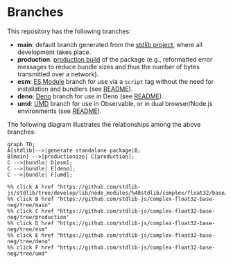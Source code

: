 <!--

@license Apache-2.0

Copyright (c) 2022 The Stdlib Authors.

Licensed under the Apache License, Version 2.0 (the "License");
you may not use this file except in compliance with the License.
You may obtain a copy of the License at

    http://www.apache.org/licenses/LICENSE-2.0

Unless required by applicable law or agreed to in writing, software
distributed under the License is distributed on an "AS IS" BASIS,
WITHOUT WARRANTIES OR CONDITIONS OF ANY KIND, either express or implied.
See the License for the specific language governing permissions and
limitations under the License.

-->

# Branches

This repository has the following branches:

-   **main**: default branch generated from the [stdlib project][stdlib-url], where all development takes place.
-   **production**: [production build][production-url] of the package (e.g., reformatted error messages to reduce bundle sizes and thus the number of bytes transmitted over a network).
-   **esm**: [ES Module][esm-url] branch for use via a `script` tag without the need for installation and bundlers (see [README][esm-readme]).
-   **deno**: [Deno][deno-url] branch for use in Deno (see [README][deno-readme]).
-   **umd**: [UMD][umd-url] branch for use in Observable, or in dual browser/Node.js environments (see [README][umd-readme]).

The following diagram illustrates the relationships among the above branches:

```mermaid
graph TD;
A[stdlib]-->|generate standalone package|B;
B[main] -->|productionize| C[production];
C -->|bundle| D[esm];
C -->|bundle| E[deno];
C -->|bundle| F[umd];

%% click A href "https://github.com/stdlib-js/stdlib/tree/develop/lib/node_modules/%40stdlib/complex/float32/base/neg"
%% click B href "https://github.com/stdlib-js/complex-float32-base-neg/tree/main"
%% click C href "https://github.com/stdlib-js/complex-float32-base-neg/tree/production"
%% click D href "https://github.com/stdlib-js/complex-float32-base-neg/tree/esm"
%% click E href "https://github.com/stdlib-js/complex-float32-base-neg/tree/deno"
%% click F href "https://github.com/stdlib-js/complex-float32-base-neg/tree/umd"
```

[stdlib-url]: https://github.com/stdlib-js/stdlib/tree/develop/lib/node_modules/%40stdlib/complex/float32/base/neg
[production-url]: https://github.com/stdlib-js/complex-float32-base-neg/tree/production
[deno-url]: https://github.com/stdlib-js/complex-float32-base-neg/tree/deno
[deno-readme]: https://github.com/stdlib-js/complex-float32-base-neg/blob/deno/README.md
[umd-url]: https://github.com/stdlib-js/complex-float32-base-neg/tree/umd
[umd-readme]: https://github.com/stdlib-js/complex-float32-base-neg/blob/umd/README.md
[esm-url]: https://github.com/stdlib-js/complex-float32-base-neg/tree/esm
[esm-readme]: https://github.com/stdlib-js/complex-float32-base-neg/blob/esm/README.md
